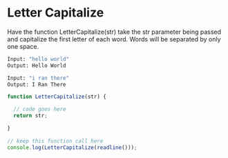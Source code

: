 # Letter Capitalize

Have the function LetterCapitalize(str) take the str parameter being passed and capitalize the first letter of each word. Words will be separated by only one space.

```bash
Input: "hello world"
Output: Hello World
```

```bash
Input: "i ran there"
Output: I Ran There
```

```javascript
function LetterCapitalize(str) { 

  // code goes here  
  return str; 

}
   
// keep this function call here 
console.log(LetterCapitalize(readline()));
```
